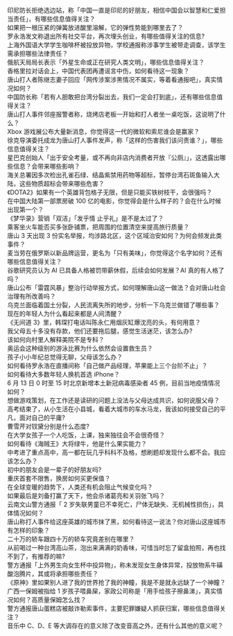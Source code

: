 印尼防长拒绝选边站，称「中国一直是印尼的好朋友，相信中国会以智慧和仁爱担当责任」，有哪些信息值得关注？  
如果把一根压紧的弹簧放进酸里溶解，它的弹性势能到哪里去了？  
罗永浩发文称退出所有社交平台，再次埋头创业，有哪些值得关注的信息?  
上海外国语大学学生咖啡杯被投放异物，学校通报称涉事学生被带走调查，该学生需承担哪些法律责任？  
俄航天局局长表示「外星生命或正在研究人类文明」，哪些信息值得关注？  
香格里拉对话会上，中国代表团再遭谣言中伤，如何看待这一现象？  
唐山打人者陈继志妻子回应「网传涉案涉黑情况不属实，等着看通报吧」，真实情况如何？  
中国防长称「若有人胆敢把台湾分裂出去，我们一定会打到底」，还有哪些信息值得关注？  
唐山打人事件邻座报警者称，烧烤店老板一开始和打人者坐一桌吃饭，这说明了什么？  
Xbox 游戏展公布大量新消息，你觉得这一代的微软和索尼谁会是赢家？  
徐克导演委托成龙为唐山打人事件发声，称「这样的伤害我们该问责谁？」，哪些信息值得关注？  
星巴克创始人「出于安全考量，或不再向非店内消费者开放『公厕』」，这透露出哪些信息？会带来哪些影响？  
海关总署因多次检出孔雀石绿、结晶紫禁用药物等超标，暂停台湾石斑鱼输入大陆，这些物质超标会带来哪些危害？  
《DOTA2》如果有一个英雄背包格子无限，但是只能买铁树枝干，会很强吗？  
在中国大陆第一部票房破 100 亿的电影，你觉得会是什么样子的？会在什么时候出现第一个？  
《梦华录》营销「双洁」「发乎情 止乎礼」是不是太过了？  
乘客坐火车能否买多张卧铺票，把周围的位置清空来提高旅行质量？  
唐山 3 天出现 3 份实名举报，均涉路北区，这个区域治安如何？为何会频发此类事件？  
麦当劳在俄罗斯以新品牌运营，更名为「只有美味」，你觉得这个名字如何？还有哪些信息值得关注？  
谷歌研究员认为 AI 已具备人格被罚带薪休假，后续会如何发展？AI 真的有人格了吗？  
唐山公布「雷霆风暴」整治行动举报方式，如何理解唐山这一做法？会对唐山社会治理有所改善吗？  
乌克兰面临着国土分裂，人民流离失所的地步，分析一下乌克兰做错了哪些事？  
现在的年轻人为什么看起来都是人间清醒？  
《无间道 3》里，韩琛打电话叫陈永仁用烟灰缸爆沈亮的头，有何用意？  
我父母五十多没有存款，他们还要拖后腿，感觉生活迷茫，该怎么办?  
该如何向村里人解释美院不是专科？  
奥运会这种级别的游泳比赛为什么依然会设置救生员？  
孩子小小年纪总觉得无聊，父母该怎么办？  
如何看待罗永浩在直播间称「自己做产品经理，苹果能上三个台阶不止」？  
如何看待大多数年轻人换机首选 iPhone？  
6 月 13 日 0 时至 15 时北京新增本土新冠病毒感染者 45 例，目前当地疫情情况如何？  
想做游戏策划，在工作还是读研的问题上没法与父母达成共识，如何说服父母？  
高考结束了，从小生活在小县城，看着大城市的车水马龙，我该如何接受自己的平凡，面对自己的平庸?  
曹雪芹对钗黛分别是什么态度?  
在大学女孩子一个人吃饭，上课，独来独往会不会很奇怪？  
如何看待《海贼王》大将绿牛，他是什么果实能力？  
中考进了重点高中，高一都在玩几乎科科不及格，想刷题却发现什么都不会。我应该怎么办？  
初中的朋友会是一辈子的好朋友吗?  
重庆首套不限售，换房如何买更保值？  
在全球变暖的趋势下，人类还有机会阻止气候变化吗？  
如果最后是刘备打赢了天下，他会杀诸葛亮和关羽张飞吗？  
云南文山警方通报「 2 岁失联男童已不幸死亡，尸体无缺失、无机械性损伤」，具体情况如何？  
唐山称打人事件给这座英雄的城市抹了黑，如何看待这一说法？你对唐山这座城市有怎样的印象？  
二十万的轿车跟四十万的轿车究竟差别在哪里？  
从前喝过一种台湾高山茶，泡出来满满的奶香味，可惜当时忘了留盒拍照，再也找不到了，有推荐的嘛?  
警方通报「上外男生向女生杯中投异物」，称未发现女生身体异常，投放物系牛磺酸泡腾片，其或将承担哪些责任？  
《原神》里如果别人进了我的世界抢了我的神瞳，我是不是就永远缺了一个神瞳？  
广西一保姆被指给 1 岁孩子喂鼻屎，家政公司称是「用手给孩子擦鼻涕」，真实情况如何？高质量保姆怎么找？  
警方通报唐山蛋糕店被敲诈勒索事件，主要犯罪嫌疑人抓获归案，哪些信息值得关注？  
音乐中 C、D、E 等大调存在的意义除了改变音高之外，还有什么其他的意义呢？  
